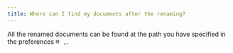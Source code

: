 ```yaml
---
title: Where can I find my documents after the renaming?
---
```


All the renamed documents can be found at the path you have specified in the preferences <kbd>⌘ ,</kbd>.
